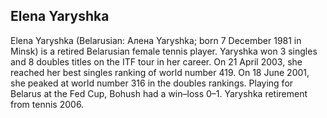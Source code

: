## Elena Yaryshka

Elena Yaryshka (Belarusian: Алена Yaryshka; born 7 December 1981 in Minsk) is a retired Belarusian female tennis player.
Yaryshka won 3 singles and 8 doubles titles on the ITF tour in her career. On 21 April 2003, she reached her best singles ranking of world number 419. On 18 June 2001, she peaked at world number 316 in the doubles rankings.
Playing for Belarus at the Fed Cup, Bohush had a win–loss 0–1.
Yaryshka retirement from tennis 2006.